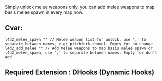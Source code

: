 Simply unlock melee weapons only, you can add melee weapons to map basis melee spawn in every map now.

## Cvar:
`l4d2_melee_spawn "" // Melee weapon list for unlock, use ',' to separate between names, e.g: pitchfork,shovel. Empty for no change 
l4d2_add_melee "" // Add melee weapons to map basis melee spawn or l4d2_melee_spawn, use ',' to separate between names. Empty for don't add`
## Required Extension : DHooks (Dynamic Hooks) 
